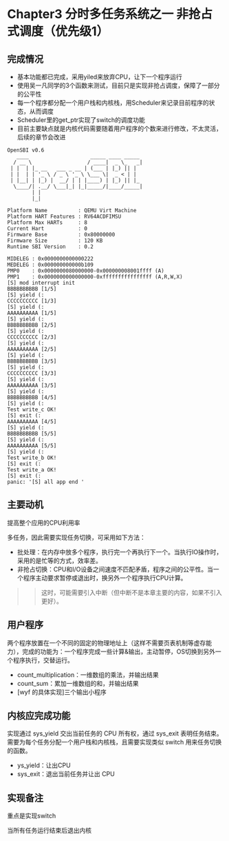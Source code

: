 # Chapter3 分时多任务系统之一 非抢占式调度（优先级1）
## 完成情况
- 基本功能都已完成，采用yiled来放弃CPU，让下一个程序运行
- 使用吴一凡同学的3个函数来测试，目前只是实现非抢占调度，保障了一部分的公平性
- 每一个程序都分配一个用户栈和内核栈，用Scheduler来记录目前程序的状态，从而调度
- Scheduler里的get_ptr实现了switch的调度功能
- 目前主要缺点就是内核代码需要随着用户程序的个数来进行修改，不太灵活，后续的章节会改进
```
OpenSBI v0.6
   ____                    _____ ____ _____
  / __ \                  / ____|  _ \_   _|
 | |  | |_ __   ___ _ __ | (___ | |_) || |
 | |  | | '_ \ / _ \ '_ \ \___ \|  _ < | |
 | |__| | |_) |  __/ | | |____) | |_) || |_
  \____/| .__/ \___|_| |_|_____/|____/_____|
        | |
        |_|

Platform Name          : QEMU Virt Machine
Platform HART Features : RV64ACDFIMSU
Platform Max HARTs     : 8
Current Hart           : 0
Firmware Base          : 0x80000000
Firmware Size          : 120 KB
Runtime SBI Version    : 0.2

MIDELEG : 0x0000000000000222
MEDELEG : 0x000000000000b109
PMP0    : 0x0000000080000000-0x000000008001ffff (A)
PMP1    : 0x0000000000000000-0xffffffffffffffff (A,R,W,X)
[S] mod interrupt init
BBBBBBBBBB [1/5]
[S] yield (:
CCCCCCCCCC [1/3]
[S] yield (:
AAAAAAAAAA [1/5]
[S] yield (:
BBBBBBBBBB [2/5]
[S] yield (:
CCCCCCCCCC [2/3]
[S] yield (:
AAAAAAAAAA [2/5]
[S] yield (:
BBBBBBBBBB [3/5]
[S] yield (:
CCCCCCCCCC [3/3]
[S] yield (:
AAAAAAAAAA [3/5]
[S] yield (:
BBBBBBBBBB [4/5]
[S] yield (:
Test write_c OK!
[S] exit (:
AAAAAAAAAA [4/5]
[S] yield (:
BBBBBBBBBB [5/5]
[S] yield (:
AAAAAAAAAA [5/5]
[S] yield (:
Test write_b OK!
[S] exit (:
Test write_a OK!
[S] exit (:
panic: '[S] all app end '
```
## 主要动机
提高整个应用的CPU利用率

多任务，因此需要实现任务切换，可采用如下方法：

- 批处理：在内存中放多个程序，执行完一个再执行下一个。当执行IO操作时，采用的是忙等的方式，效率差。
- 非抢占切换：CPU和I/O设备之间速度不匹配矛盾，程序之间的公平性。当一个程序主动要求暂停或退出时，换另外一个程序执行CPU计算。
>> 这时，可能需要引入中断（但中断不是本章主要的内容，如果不引入更好）。

## 用户程序
两个程序放置在一个不同的固定的物理地址上（这样不需要页表机制等虚存能力），完成的功能为：一个程序完成一些计算&输出，主动暂停，OS切换到另外一个程序执行，交替运行。

- count_multiplication：一维数组的乘法，并输出结果
- count_sum：累加一维数组的和，并输出结果
- [wyf 的具体实现]三个输出小程序
## 内核应完成功能
实现通过 sys_yield 交出当前任务的 CPU 所有权，通过 sys_exit 表明任务结束。需要为每个任务分配一个用户栈和内核栈，且需要实现类似 switch 用来任务切换的函数。

- ys_yield：让出CPU
- sys_exit：退出当前任务并让出 CPU
## 实现备注
重点是实现switch

当所有任务运行结束后退出内核